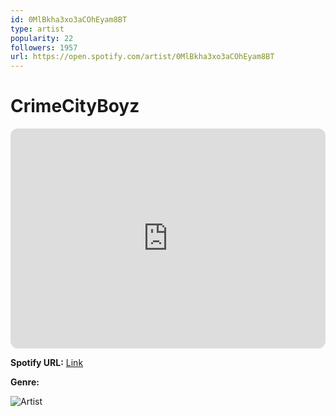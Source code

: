 ```yaml
---
id: 0MlBkha3xo3aCOhEyam8BT
type: artist
popularity: 22
followers: 1957
url: https://open.spotify.com/artist/0MlBkha3xo3aCOhEyam8BT
---
```

# CrimeCityBoyz

<iframe style="border-radius:12px" src="https://open.spotify.com/embed/artist/0MlBkha3xo3aCOhEyam8BT" width="100%" height="352" frameBorder="0" allowfullscreen="" allow="autoplay; clipboard-write; encrypted-media; fullscreen; picture-in-picture" loading="lazy"></iframe>

**Spotify URL:** [Link](https://open.spotify.com/artist/0MlBkha3xo3aCOhEyam8BT)

**Genre:** 

![Artist](https://i.scdn.co/image/ab6761610000e5eb8c877b739ebc1b19e30fec49)
